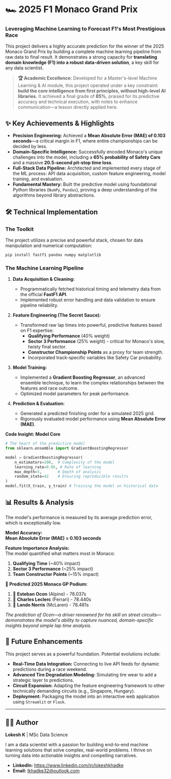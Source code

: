 # 🏎️ 2025 F1  Monaco Grand Prix

### **Leveraging Machine Learning to Forecast F1's Most Prestigious Race**

This project delivers a highly accurate prediction for the winner of the 2025 Monaco Grand Prix by building a complete machine learning pipeline from raw data to final result. It demonstrates a strong capacity for **translating domain knowledge (F1) into a robust data-driven solution**, a key skill for any data scientist.

> **🏆 Academic Excellence:** Developed for a Master's-level Machine Learning & AI module, this project operated under a key constraint: **build the core intelligence from first principles, without high-level AI libraries.** It achieved a final grade of **85%**, praised for its predictive accuracy and technical execution, with notes to enhance communication—a lesson directly applied here.

## ✨ Key Achievements & Highlights

*   **Precision Engineering:** Achieved a **Mean Absolute Error (MAE) of 0.103 seconds**—a critical margin in F1, where entire championships can be decided by less.
*   **Domain-Specific Intelligence:** Successfully encoded Monaco's unique challenges into the model, including a **65% probability of Safety Cars** and a massive **20.5-second pit-stop time loss**.
*   **Full-Stack Data Pipeline:** Architected and implemented every stage of the ML process: API data acquisition, custom feature engineering, model training, and evaluation.
*   **Fundamental Mastery:** Built the predictive model using foundational Python libraries (`NumPy`, `Pandas`), proving a deep understanding of the algorithms beyond library abstractions.

## 🛠️ Technical Implementation

### The Toolkit
The project utilizes a precise and powerful stack, chosen for data manipulation and numerical computation:
```bash
pip install fastf1 pandas numpy matplotlib
```

### The Machine Learning Pipeline

1.  **Data Acquisition & Cleaning:**
    *   Programmatically fetched historical timing and telemetry data from the official **FastF1 API**.
    *   Implemented robust error handling and data validation to ensure pipeline reliability.

2.  **Feature Engineering (The Secret Sauce):**
    *   Transformed raw lap times into powerful, predictive features based on F1 expertise:
        *   **Qualifying Performance** (40% weight)
        *   **Sector 3 Performance** (25% weight) - critical for Monaco's slow, twisty final sector.
        *   **Constructor Championship Points** as a proxy for team strength.
        *   Incorporated track-specific variables like Safety Car probability.

3.  **Model Training:**
    *   Implemented a **Gradient Boosting Regressor**, an advanced ensemble technique, to learn the complex relationships between the features and race outcome.
    *   Optimized model parameters for peak performance.

4.  **Prediction & Evaluation:**
    *   Generated a predicted finishing order for a simulated 2025 grid.
    *   Rigorously evaluated model performance using **Mean Absolute Error (MAE)**.

**Code Insight: Model Core**
```python
# The heart of the predictive model
from sklearn.ensemble import GradientBoostingRegressor

model = GradientBoostingRegressor(
    n_estimators=200,  # Complexity of the model
    learning_rate=0.05, # Rate of learning
    max_depth=5,       # Depth of analysis
    random_state=42    # Ensuring reproducible results
)
model.fit(X_train, y_train) # Training the model on historical data
```

## 📊 Results & Analysis

The model's performance is measured by its average prediction error, which is exceptionally low.

**Model Accuracy:**  
**Mean Absolute Error (MAE) = 0.103 seconds**

**Feature Importance Analysis:**  
The model quantified what matters most in Monaco:
1.  **Qualifying Time** (~40% impact)
2.  **Sector 3 Performance** (~25% impact)
3.  **Team Constructor Points** (~15% impact)

**🏁 Predicted 2025 Monaco GP Podium:**
1.  🥇 **Esteban Ocon** (Alpine) - 78.037s
2.  🥈 **Charles Leclerc** (Ferrari) - 78.440s
3.  🥉 **Lando Norris** (McLaren) - 78.481s

*The prediction of Ocon—a driver renowned for his skill on street circuits—demonstrates the model's ability to capture nuanced, domain-specific insights beyond simple lap time analysis.*

## 🔮 Future Enhancements

This project serves as a powerful foundation. Potential evolutions include:
*   **Real-Time Data Integration:** Connecting to live API feeds for dynamic predictions during a race weekend.
*   **Advanced Tire Degradation Modeling:** Simulating tire wear to add a strategic layer to predictions.
*   **Circuit Expansion:** Adapting the feature engineering framework to other technically demanding circuits (e.g., Singapore, Hungary).
*   **Deployment:** Packaging the model into an interactive web application using `Streamlit` or `Flask`.

---

## 👨‍💻 Author

**Lokesh K** | MSc Data Science

I am a data scientist with a passion for building end-to-end machine learning solutions that solve complex, real-world problems. I thrive on turning data into actionable insights and compelling narratives.

*   **LinkedIn:** https://www.linkedin.com/in/lokeshkhadke
*   **Email:** lkhadke32@outlook.com
